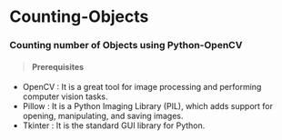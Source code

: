 # Counting-Objects
### Counting number of Objects using Python-OpenCV 

>#### Prerequisites
- OpenCV  : It is a great tool for image processing and performing computer vision tasks.
- Pillow  : It is a Python Imaging Library (PIL), which adds support for opening, manipulating, and saving images.
- Tkinter : It is the standard GUI library for Python.
